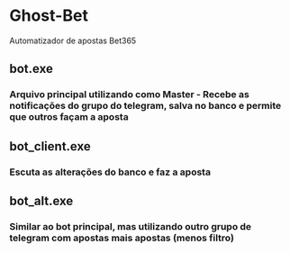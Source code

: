 # Ghost-Bet

Automatizador de apostas Bet365



## bot.exe 
### Arquivo principal utilizando como Master - Recebe as notificações do grupo do telegram, salva no banco e permite que outros façam a aposta


## bot_client.exe 
### Escuta as alterações do banco e faz a aposta


## bot_alt.exe 
### Similar ao bot principal, mas utilizando outro grupo de telegram com apostas mais apostas (menos filtro)
